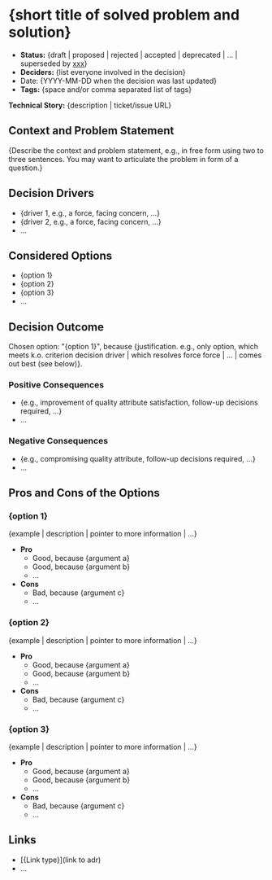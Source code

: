 # {short title of solved problem and solution}

- **Status:** {draft | proposed | rejected | accepted | deprecated | … | superseded by [xxx](yyyymmdd-xxx.md)} <!-- optional -->
- **Deciders:** {list everyone involved in the decision} <!-- optional -->
- Date: {YYYY-MM-DD when the decision was last updated} <!-- optional. To customize the ordering without relying on Git creation dates and filenames -->
- **Tags:** {space and/or comma separated list of tags} <!-- optional -->

**Technical Story:** {description | ticket/issue URL} <!-- optional -->

## Context and Problem Statement

{Describe the context and problem statement, e.g., in free form using two to three sentences. You may want to articulate the problem in form of a question.}

## Decision Drivers <!-- optional -->

- {driver 1, e.g., a force, facing concern, …}
- {driver 2, e.g., a force, facing concern, …}
- ... <!-- numbers of drivers can vary -->

## Considered Options

- {option 1}
- {option 2}
- {option 3}
- ... <!-- numbers of options can vary -->

## Decision Outcome

Chosen option: "{option 1}", because {justification. e.g., only option, which meets k.o. criterion decision driver | which resolves force force | … | comes out best (see below)}.

### Positive Consequences <!-- optional -->

- {e.g., improvement of quality attribute satisfaction, follow-up decisions required, …}
- ... <!-- numbers of options can vary -->

### Negative Consequences <!-- optional -->

- {e.g., compromising quality attribute, follow-up decisions required, …}
- ... <!-- numbers of options can vary -->

## Pros and Cons of the Options <!-- optional -->

### {option 1}

{example | description | pointer to more information | …} <!-- optional -->

- **Pro**
  - Good, because {argument a}
  - Good, because {argument b}
  - ...
- **Cons**
  - Bad, because {argument c}
  - ... <!-- numbers of pros and cons can vary -->

### {option 2}

{example | description | pointer to more information | …} <!-- optional -->

- **Pro**
  - Good, because {argument a}
  - Good, because {argument b}
  - ...
- **Cons**
  - Bad, because {argument c}
  - ... <!-- numbers of pros and cons can vary -->

### {option 3}

{example | description | pointer to more information | …} <!-- optional -->

- **Pro**
  - Good, because {argument a}
  - Good, because {argument b}
  - ...
- **Cons**
  - Bad, because {argument c}
  - ... <!-- numbers of pros and cons can vary -->

## Links <!-- optional -->

- \[{Link type}\](link to adr) <!-- example: Refined by [xxx](yyyymmdd-xxx.md) -->
- … <!-- numbers of links can vary -->
